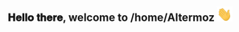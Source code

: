 <div align="center">
<h2> 𝐇𝐞𝐥𝐥𝐨 𝐭𝐡𝐞𝐫𝐞, welcome to /home/Altermoz <img src="https://github.com/Altermoz/Altermoz/blob/main/gifs/Hi.gif" width="30"></h2>
</div>

<div align="center>


</br>
</br>
</br>


